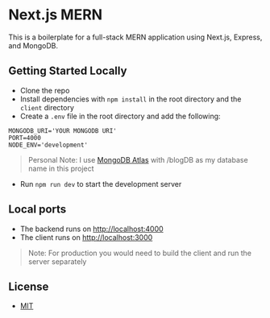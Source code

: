 # Next.js MERN

This is a boilerplate for a full-stack MERN application using Next.js, Express, and MongoDB.

## Getting Started Locally

- Clone the repo
- Install dependencies with `npm install` in the root directory and the `client` directory
- Create a `.env` file in the root directory and add the following:

```env
MONGODB_URI='YOUR MONGODB URI'
PORT=4000
NODE_ENV='development'
```

> Personal Note: I use [MongoDB Atlas](https://www.mongodb.com/cloud/atlas) with /blogDB as my database name in this project

- Run `npm run dev` to start the development server

## Local ports

- The backend runs on [http://localhost:4000](http://localhost:4000)
- The client runs on [http://localhost:3000](http://localhost:3000)

> Note: For production you would need to build the client and run the server separately

## License

- [MIT](LICENSE.md)
